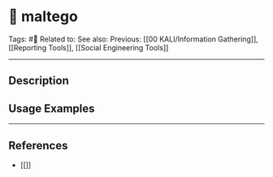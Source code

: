 # 💢 maltego
Tags: #💢
Related to: 
See also: 
Previous: [[00 KALI/Information Gathering]], [[Reporting Tools]], [[Social Engineering Tools]]

---
## Description


## Usage Examples


---
## References
- [[]]